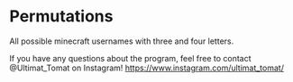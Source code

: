 # Permutations

All possible minecraft usernames with three and four letters.

If you have any questions about the program, feel free to contact @Ultimat_Tomat on Instagram! 
https://www.instagram.com/ultimat_tomat/
